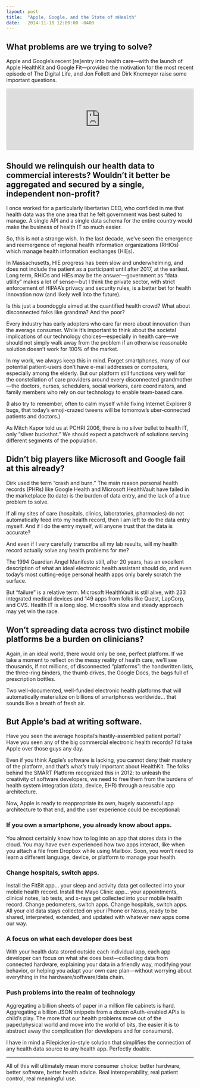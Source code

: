 ```yaml
---
layout: post
title:  "Apple, Google, and the State of mHealth"
date:   2014-11-18 12:00:00 -0400
---
```

## What problems are we trying to solve?

Apple and Google’s recent \[re\]entry into health care—with the launch of Apple HealthKit and Google Fit—provided the motivation for the most recent episode of The Digital Life, and Jon Follett and Dirk Knemeyer raise some important questions.

<iframe width="100%" height="166" scrolling="no" frameborder="no" src="https://w.soundcloud.com/player/?url=https%3A//api.soundcloud.com/tracks/156685116&amp;color=ff5500&amp;auto_play=false&amp;hide_related=false&amp;show_comments=true&amp;show_user=true&amp;show_reposts=false"></iframe>

## Should we relinquish our health data to commercial interests? Wouldn’t it better be aggregated and secured by a single, independent non-profit?

I once worked for a particularly libertarian CEO, who confided in me that health data was the one area that he felt government was best suited to manage. A single API and a single data schema for the entire country would make the business of health IT so much easier.

So, this is not a strange wish. In the last decade, we’ve seen the emergence and reemergence of regional health information organizations (RHIOs) which manage health information exchanges (HIEs).

In Massachusetts, HIE progress has been slow and underwhelming, and does not include the patient as a participant until after 2017, at the earliest. Long term, RHIOs and HIEs may be the answer—government as “data utility” makes a lot of sense—but I think the private sector, with strict enforcement of HIPAA’s privacy and security rules, is a better bet for health innovation now (and likely well into the future).

Is this just a boondoggle aimed at the quantified health crowd? What about disconnected folks like grandma? And the poor?

Every industry has early adopters who care far more about innovation than the average consumer. While it’s important to think about the societal implications of our technology choices—especially in health care—we should not simply walk away from the problem if an otherwise reasonable solution doesn’t work for 100% of the market.

In my work, we always keep this in mind. Forget smartphones, many of our potential patient-users don’t have e-mail addresses or computers, especially among the elderly. But our platform still functions very well for the constellation of care providers around every disconnected grandmother—the doctors, nurses, schedulers, social workers, care coordinators, and family members who rely on our technology to enable team-based care.

(I also try to remember, often to calm myself while fixing Internet Explorer 8 bugs, that today’s emoji-crazed tweens will be tomorrow’s uber-connected patients and doctors.)

As Mitch Kapor told us at PCHRI 2006, there is no silver bullet to health IT, only “silver buckshot.” We should expect a patchwork of solutions serving different segments of the population.

## Didn’t big players like Microsoft and Google fail at this already?

Dirk used the term “crash and burn.” The main reason personal health records (PHRs) like Google Health and Microsoft HealthVault have failed in the marketplace (to date) is the burden of data entry, and the lack of a true problem to solve.

If all my sites of care (hospitals, clinics, laboratories, pharmacies) do not automatically feed into my health record, then I am left to do the data entry myself. And if I do the entry myself, will anyone trust that the data is accurate?

And even if I very carefully transcribe all my lab results, will my health record actually solve any health problems for me?

The 1994 Guardian Angel Manifesto still, after 20 years, has an excellent description of what an ideal electronic health assistant should do, and even today’s most cutting-edge personal health apps only barely scratch the surface.

But “failure” is a relative term. Microsoft HealthVault is still alive, with 233 integrated medical devices and 149 apps from folks like Quest, LapCorp, and CVS. Health IT is a long slog. Microsoft’s slow and steady approach may yet win the race.

## Won’t spreading data across two distinct mobile platforms be a burden on clinicians?

Again, in an ideal world, there would only be one, perfect platform. If we take a moment to reflect on the messy reality of health care, we’ll see thousands, if not millions, of disconnected “platforms”: the handwritten lists, the three-ring binders, the thumb drives, the Google Docs, the bags full of prescription bottles.

Two well-documented, well-funded electronic health platforms that will automatically materialize on billions of smartphones worldwide… that sounds like a breath of fresh air.

## But Apple’s bad at writing software.

Have you seen the average hospital’s hastily-assembled patient portal? Have you seen any of the big commercial electronic health records? I’d take Apple over those guys any day.

Even if you think Apple’s software is lacking, you cannot deny their mastery of the platform, and that’s what’s truly important about HealthKit. The folks behind the SMART Platform recognized this in 2012: to unleash the creativity of software developers, we need to free them from the burdens of health system integration (data, device, EHR) through a reusable app architecture.

Now, Apple is ready to reappropriate its own, hugely successful app architecture to that end, and the user experience could be exceptional:

### If you own a smartphone, you already know about apps.

You almost certainly know how to log into an app that stores data in the cloud. You may have even experienced how two apps interact, like when you attach a file from Dropbox while using Mailbox. Soon, you won’t need to learn a different language, device, or platform to manage your health.

### Change hospitals, switch apps.

Install the FitBit app… your sleep and activity data get collected into your mobile health record. Install the Mayo Clinic app… your appointments, clinical notes, lab tests, and x-rays get collected into your mobile health record. Change pedometers, switch apps. Change hospitals, switch apps. All your old data stays collected on your iPhone or Nexus, ready to be shared, interpreted, extended, and updated with whatever new apps come our way.

### A focus on what each developer does best

With your health data stored outside each individual app, each app developer can focus on what she does best—collecting data from connected hardware, explaining your data in a friendly way, modifying your behavior, or helping you adapt your own care plan—without worrying about everything in the hardware/software/data chain.

### Push problems into the realm of technology

Aggregating a billion sheets of paper in a million file cabinets is hard. Aggregating a billion JSON snippets from a dozen oAuth-enabled APIs is child’s play. The more that our health problems move out of the paper/physical world and move into the world of bits, the easier it is to abstract away the complication (for developers and for consumers).

I have in mind a Filepicker.io-style solution that simplifies the connection of any health data source to any health app. Perfectly doable.

* * *

All of this will ultimately mean more consumer choice: better hardware, better software, better health advice. Real interoperability, real patient control, real meaningful use.
